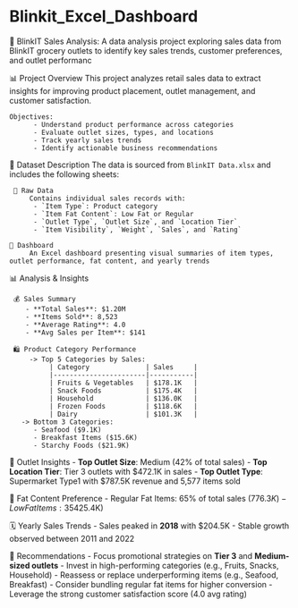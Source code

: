 # Blinkit_Excel_Dashboard

 🛒 BlinkIT Sales Analysis:
        A data analysis project exploring sales data from BlinkIT grocery outlets to identify key sales trends, customer preferences, and outlet performanc

 📊 Project Overview
       This project analyzes retail sales data to extract insights for improving product placement, outlet management, and customer satisfaction.

    Objectives:
          - Understand product performance across categories
          - Evaluate outlet sizes, types, and locations
          - Track yearly sales trends
          - Identify actionable business recommendations

 📁 Dataset Description
      The data is sourced from `BlinkIT Data.xlsx` and includes the following sheets:

     🔹 Raw Data
         Contains individual sales records with:
          - `Item Type`: Product category
          - `Item Fat Content`: Low Fat or Regular
          - `Outlet Type`, `Outlet Size`, and `Location Tier`
          - `Item Visibility`, `Weight`, `Sales`, and `Rating`
   
    🔹 Dashboard
         An Excel dashboard presenting visual summaries of item types, outlet performance, fat content, and yearly trends


 📊 Analysis & Insights

     💰 Sales Summary
        - **Total Sales**: $1.20M
        - **Items Sold**: 8,523
        - **Average Rating**: 4.0
        - **Avg Sales per Item**: $141

     🛍️ Product Category Performance
         -> Top 5 Categories by Sales:
              | Category              | Sales     |
              |-----------------------|-----------|
              | Fruits & Vegetables   | $178.1K   |
              | Snack Foods           | $175.4K   |
              | Household             | $136.0K   |
              | Frozen Foods          | $118.6K   |
              | Dairy                 | $101.3K   |
       -> Bottom 3 Categories:
          - Seafood ($9.1K)
          - Breakfast Items ($15.6K)
          - Starchy Foods ($21.9K)

   🏪 Outlet Insights
        - **Top Outlet Size**: Medium (42% of total sales)
        - **Top Location Tier**: Tier 3 outlets with $472.1K in sales
        - **Top Outlet Type**: Supermarket Type1 with $787.5K revenue and 5,577 items sold

  🧈 Fat Content Preference
       - Regular Fat Items: 65% of total sales ($776.3K)
       - Low Fat Items: 35% ($425.4K)

  🗓️ Yearly Sales Trends
      - Sales peaked in **2018** with $204.5K
      - Stable growth observed between 2011 and 2022

 📌 Recommendations
      - Focus promotional strategies on **Tier 3** and **Medium-sized outlets**
      - Invest in high-performing categories (e.g., Fruits, Snacks, Household)
      - Reassess or replace underperforming items (e.g., Seafood, Breakfast)
      - Consider bundling regular fat items for higher conversion
      - Leverage the strong customer satisfaction score (4.0 avg rating)



